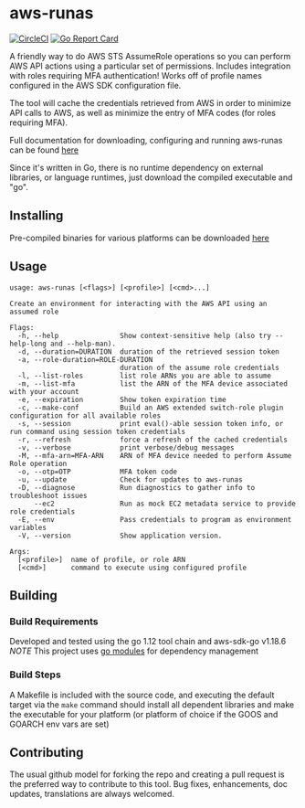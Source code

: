 # aws-runas

[![CircleCI](https://circleci.com/gh/mmmorris1975/aws-runas.svg?style=shield&circle-token=3b49323c5e6109720c3cf1d581b26cd36eb598ca)](https://circleci.com/gh/mmmorris1975/aws-runas)
[![Go Report Card](https://goreportcard.com/badge/github.com/mmmorris1975/aws-runas)](https://goreportcard.com/report/github.com/mmmorris1975/aws-runas)

A friendly way to do AWS STS AssumeRole operations so you can perform AWS API actions using a particular set of permissions.
Includes integration with roles requiring MFA authentication!  Works off of profile names configured in the AWS SDK configuration file.

The tool will cache the credentials retrieved from AWS in order to minimize API calls to AWS, as well as minimize the entry
of MFA codes (for roles requiring MFA).

Full documentation for downloading, configuring and running aws-runas can be found [here](https://mmmorris1975.github.io/aws-runas/)

Since it's written in Go, there is no runtime dependency on external libraries, or language runtimes, just download the
compiled executable and "go".


## Installing

Pre-compiled binaries for various platforms can be downloaded [here](https://github.com/mmmorris1975/aws-runas/releases/latest)

## Usage
    usage: aws-runas [<flags>] [<profile>] [<cmd>...]
    
    Create an environment for interacting with the AWS API using an assumed role
    
    Flags:
      -h, --help               Show context-sensitive help (also try --help-long and --help-man).
      -d, --duration=DURATION  duration of the retrieved session token
      -a, --role-duration=ROLE-DURATION  
                               duration of the assume role credentials
      -l, --list-roles         list role ARNs you are able to assume
      -m, --list-mfa           list the ARN of the MFA device associated with your account
      -e, --expiration         Show token expiration time
      -c, --make-conf          Build an AWS extended switch-role plugin configuration for all available roles
      -s, --session            print eval()-able session token info, or run command using session token credentials
      -r, --refresh            force a refresh of the cached credentials
      -v, --verbose            print verbose/debug messages
      -M, --mfa-arn=MFA-ARN    ARN of MFA device needed to perform Assume Role operation
      -o, --otp=OTP            MFA token code
      -u, --update             Check for updates to aws-runas
      -D, --diagnose           Run diagnostics to gather info to troubleshoot issues
          --ec2                Run as mock EC2 metadata service to provide role credentials
      -E, --env                Pass credentials to program as environment variables
      -V, --version            Show application version.
    
    Args:
      [<profile>]  name of profile, or role ARN
      [<cmd>]      command to execute using configured profile

## Building

### Build Requirements

Developed and tested using the go 1.12 tool chain and aws-sdk-go v1.18.6  
*NOTE* This project uses [go modules](https://github.com/golang/go/wiki/Modules) for dependency management

### Build Steps

A Makefile is included with the source code, and executing the default target via the `make` command should install all dependent
libraries and make the executable for your platform (or platform of choice if the GOOS and GOARCH env vars are set)

## Contributing

The usual github model for forking the repo and creating a pull request is the preferred way to
contribute to this tool.  Bug fixes, enhancements, doc updates, translations are always welcomed.
